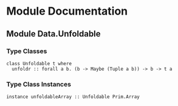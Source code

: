 # Module Documentation

## Module Data.Unfoldable

### Type Classes

    class Unfoldable t where
      unfoldr :: forall a b. (b -> Maybe (Tuple a b)) -> b -> t a


### Type Class Instances

    instance unfoldableArray :: Unfoldable Prim.Array